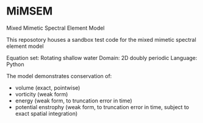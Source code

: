 # MiMSEM
Mixed Mimetic Spectral Element Model 

This reposotory houses a sandbox test code for the mixed mimetic spectral element model

Equation set: Rotating shallow water
Domain: 2D doubly periodic
Language: Python

The model demonstrates conservation of:
- volume (exact, pointwise) 
- vorticity (weak form)
- energy (weak form, to truncation error in time)
- potential enstrophy (weak form, to truncation error in time, subject to exact spatial integration)

